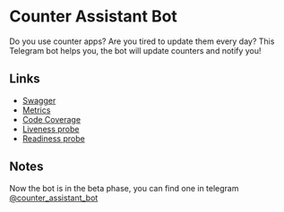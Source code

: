 # Counter Assistant Bot

Do you use counter apps? Are you tired to update them every day? This Telegram bot helps you, the bot will update counters and notify you!

## Links

* [Swagger](https://counter-assistant-bot-wl7px.ondigitalocean.app/swagger)
* [Metrics](https://counter-assistant-bot-wl7px.ondigitalocean.app/metrics)
* [Code Coverage](https://counter-assistant-bot-wl7px.ondigitalocean.app/code-coverage)
* [Liveness probe](https://counter-assistant-bot-wl7px.ondigitalocean.app/health/liveness)
* [Readiness probe](https://counter-assistant-bot-wl7px.ondigitalocean.app/health/readiness)

## Notes

Now the bot is in the beta phase, you can find one in telegram [@counter_assistant_bot](https://t.me/counter_assistant_bot?do=open_link)
